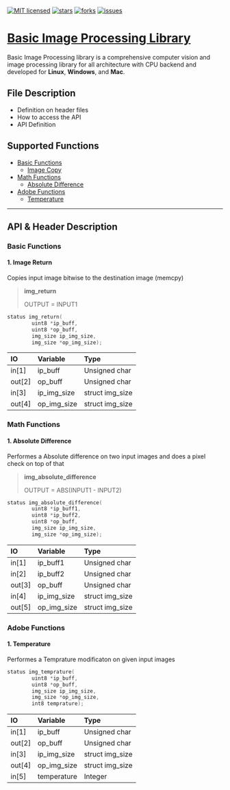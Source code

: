 [![MIT licensed](https://img.shields.io/github/license/muthu-kumaravel/basic_image_library)](https://opensource.org/licenses/MIT)
[![stars](https://img.shields.io/github/stars/muthu-kumaravel/basic_image_library)](https://github.com/muthu-kumaravel/basic_image_library/stargazers)
[![forks](https://img.shields.io/github/forks/muthu-kumaravel/basic_image_library)](https://github.com/muthu-kumaravel/basic_image_library/network/members)
[![issues](https://img.shields.io/github/issues/muthu-kumaravel/basic_image_library)](https://github.com/muthu-kumaravel/basic_image_library/issues)

# [Basic Image Processing Library](https://muthu-kumaravel.github.io/basic_image_library/)

Basic Image Processing library is a comprehensive computer vision and image processing library for all architecture with CPU backend and developed for __Linux__, __Windows__, and __Mac__.

## File Description 

* Definition on header files
* How to access the API
* API Definition

## Supported Functions

- [Basic Functions](https://github.com/muthu-kumaravel/basic_image_library/tree/master/main_code#basic-functions)
  - [Image Copy](https://github.com/muthu-kumaravel/basic_image_library/tree/master/main_code#1-image-return)
- [Math Functions](https://github.com/muthu-kumaravel/basic_image_library/tree/master/main_code#math-functions)
  - [Absolute Difference](https://github.com/muthu-kumaravel/basic_image_library/tree/master/main_code#1-absolute-difference)
- [Adobe Functions](https://github.com/muthu-kumaravel/basic_image_library/tree/master/main_code#adobe-functions)
  - [Temperature](https://github.com/muthu-kumaravel/basic_image_library/tree/master/main_code#1-temperature)

* * *

## API & Header Description

### Basic Functions

#### 1. Image Return

Copies input image bitwise to the destination image (memcpy)

> **img_return** 
> 
> OUTPUT = INPUT1


``` c
status img_return(
        uint8 *ip_buff,
        uint8 *op_buff,
        img_size ip_img_size,
        img_size *op_img_size);
```  


| IO        | Variable          | Type            |
|:----------|:------------------|:----------------|
| in[1]     | ip_buff           | Unsigned char   |
| out[2]    | op_buff           | Unsigned char   |
| in[3]     | ip_img_size       | struct img_size |
| out[4]    | op_img_size       | struct img_size |

### Math Functions

#### 1. Absolute Difference

Performes a Absolute difference on two input images and does a pixel check on top of that

> **img_absolute_difference** 
>
> OUTPUT = ABS(INPUT1 - INPUT2)


``` c
status img_absolute_difference(
        uint8 *ip_buff1,
        uint8 *ip_buff2,
        uint8 *op_buff,
        img_size ip_img_size,
        img_size *op_img_size);
```  


| IO        | Variable          | Type            |
|:----------|:------------------|:----------------|
| in[1]     | ip_buff1          | Unsigned char   |
| in[2]     | ip_buff2          | Unsigned char   |
| out[3]    | op_buff           | Unsigned char   |
| in[4]     | ip_img_size       | struct img_size |
| out[5]    | op_img_size       | struct img_size |

### Adobe Functions

#### 1. Temperature

Performes a Temprature modificaton on given input images

``` c
status img_temprature(
        uint8 *ip_buff,
        uint8 *op_buff,
        img_size ip_img_size,
        img_size *op_img_size,
        int8 temprature);
```  


| IO        | Variable          | Type            |
|:----------|:------------------|:----------------|
| in[1]     | ip_buff           | Unsigned char   |
| out[2]    | op_buff           | Unsigned char   |
| in[3]     | ip_img_size       | struct img_size |
| out[4]    | op_img_size       | struct img_size |
| in[5]     | temperature       | Integer         |

